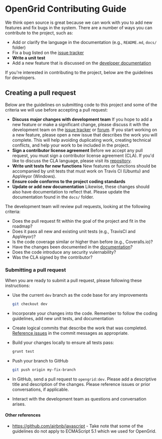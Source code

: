 # OpenGrid Contributing Guide

We think open source is great because we can work with you to add new features and fix bugs in the system. There are a number of ways you can contribute to the project, such as:

  * Add or clarify the language in the documentation (e.g., `README.md`, `docs/` folder)
  * Fix a bug listed on the [issue tracker](../../../issues/)
  * **Write a unit test**
  * Add a new feature that is discussed on the [developer documentation](../../../wiki)

If you're interested in contributing to the project, below are the guidelines for developers.

## Creating a pull request

Below are the guidelines on submitting code to this project and some of the criteria we will use before accepting a pull request:

  - **Discuss major changes with development team** If you hope to add a new feature or make a significant change, please discuss it with the development team on the [issue tracker](../../../issues/) or [forum](https://groups.google.com/forum/#!forum/opengrid-chicago). If you start working on a new feature, please open a new issue that describes the work you will complete. This will help avoiding duplicating work, creating technical conflicts, and help your work to be included in the project.
  - **Sign a contributor license agreement** Before we accept any pull request, you must sign a contributor license agreement (CLA). If you'd like to discuss the CLA language, please visit its [repository](https://github.com/Chicago/contributor-license-agreement).
  - **Write unit tests for new functions** New features or functions should be accompanied by unit tests that must work on Travis CI (Ubuntu) and AppVeyor (Windows).
  - **Ensure code conforms to the project coding standards** 
  - **Update or add new documentation** Likewise, these changes should also have documentation to reflect that. Please update the documentation found in the `docs/` folder.

The development team will review pull requests, looking at the following criteria:

  * Does the pull request fit within the goal of the project and fit in the roadmap?
  * Does it pass all new and existing unit tests (e.g., TravisCI and AppVeyor)?
  * Is the code coverage similar or higher than before (e.g., Coveralls.io)?
  * Have the changes been documented in the [documentation](docs/)?
  * Does the code introduce any security vulernability?
  * Was the CLA signed by the contributor?

### Submitting a pull request

When you are ready to submit a pull request, please following these instructions:
  
  * Use the current `dev` branch as the code base for any improvements

  	```bash
  	git checkout dev
  	```
  * Incorporate your changes into the code. Remember to follow the coding guidelines, add new unit tests, and documentation
  * Create logical commits that describe the work that was completed. [Reference issues](https://help.github.com/articles/closing-issues-via-commit-messages/) in the commit messages as appropriate.
  * Build your changes locally to ensure all tests pass:

  	```bash
  	grunt test
  	```
  * Push your branch to GitHub

  	```bash
  	git push origin my-fix-branch
  	```

  * In GitHub, send a pull request to `opengrid:dev`. Please add a descriptive title and description of the changes. Please reference issues or prior conversations, if applicable.
  * Interact with the development team as questions and conversation arises.

#### <p><b>Other references</b></p>
- https://github.com/airbnb/javascript - Take note that some of the guidelines do not apply to ECMAScript 5.1 which we used for OpenGrid.

